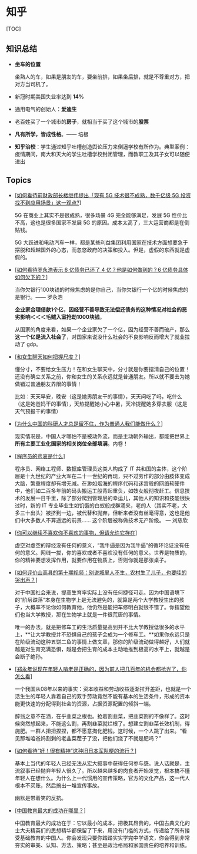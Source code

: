 # 知乎

[TOC]

## 知识总结

* **坐车的位置**

  坐熟人的车，如果是朋友的车，要坐前排，如果坐后排，就是不尊重对方，把对方当司机了。

* 新冠时期美国失业率达到 **14%**

* 通用电气的创始人：**爱迪生**

* 老百姓买了一个城市的**房子**，就相当于买了这个城市的**股票**

* **凡有所学，皆成性格**。—— 培根

* **知乎治校**：学生通过知乎吐槽创造舆论压力来倒逼学校有所作为。典型案例：疫情期间，南大和天大的学生吐槽学校封闭管理，而教职工及其子女可以随便进出

## Topics

* [[如何看待前财政部长楼继伟提出「现有 5G 技术很不成熟，数千亿级 5G 投资找不到应用场景」这一观点?]](https://www.zhihu.com/question/422738321/answer/1492612749)

  5G 在商业上其实不是很成熟，很多场景 4G 完全能够满足，发展 5G 性价比不高，这也是很多国家不发展 5G 的原因。成本太高了，三大运营商都是在倒贴钱。

  5G 大跃进和电动汽车一样，都是某些利益集团利用国家在技术方面想要急于摆脱和超越国外的心态，而忽悠政府的决策和投入。但是，虚假的东西就是虚假的。

* [[如何看待罗永浩表示 6 亿债务已还了 4 亿？他是如何做到的？6 亿债务具体如何欠下的？]](https://www.zhihu.com/question/422641856/answer/1490864751)

  当你欠银行100块钱的时候焦虑的是你自己，当你欠银行一个亿的时候焦虑的是银行。—— 罗永浩

  **企业家合理借款1个亿，因经营不善导致无法偿还债务的这种情况对社会的恶劣影响＜＜＜毛贼入室抢劫1000块钱**。

  从国家的角度来看，如果一个企业家欠了一个亿，因为经营不善而破产，那么**这一个亿是流入社会了**，对国家来说没什么社会的不良影响反而增大了就业拉动了 gdp。

* [[和女生聊天如何把握尺度？]](https://www.zhihu.com/question/61093061/answer/1337251489)

  懂分寸，不要给女生压力！在和女生聊天中，分寸就是你要摆清自己的位置！还没有确立关系之前，你和女生的关系永远就是普通朋友。所以就不要去为她做错过普通朋友界限的事情！

  比如：天天早安，晚安（这是她男朋友干的事情），天天问吃了吗，吃什么（这是她爸妈干的事情），天热提醒她小心中暑，天冷提醒她多穿衣服（这是天气预报干的事情）

* [[为什么中国的科研人才总是留不住，作为普通人我们能做什么？]](https://www.zhihu.com/question/408039874/answer/1498018990)

  现实情况是，中国人才哪怕不是被动外流，而是主动朝外输出，都能把世界上**所有主要工业化国家的相关岗位全部填满**。内卷！

* [[程序员的悲哀是什么]](https://www.zhihu.com/question/399148081/answer/1483785143)

  程序员、网络工程师、数据库管理员这类人构成了 IT 共和国的主体，这个阶层是十九世纪的产业大军在二十一世纪的再现，只不过劳作的部分由肢体变成大脑，繁重程度却有增无减。在渺如烟海的程序代码和迷宫般的网络软硬件中，他们如二百多年前的码头搬运工般背起重负，如妓女般彻夜赶工。信息技术的发展一日千里，除了部分爬到管理层的幸运儿，其他人的知识和技能很快过时，新的 IT 专业毕业生如饥饿的白蚁般成群涌来，老的人（其实不老，大多三十出头）被挤到一边，被代替和抛弃，但新来者没有丝毫得意，这也是他们中大多数人不算遥远的前景…… 这个阶层被称做技术无产阶级。 — 刘慈欣

* [[你可以继续不喜欢你不喜欢的事物，但请允许它存在]](https://www.zhihu.com/question/425735108/answer/1543709331)

  虚空对虚空的辩经没有任何的意义，“我牛逼是因为我牛逼”的循环论证没有任何的意义。网线一拔，你的喜欢或者不喜欢没有任何的意义。世界是物质的，你的精神要想发挥作用，就要作用在物质上，否则你就是那张桌子。

* [[如何评价山高县的第十期视频：别说城里人不生，农村生了儿子，也要哇的哭出声？]](https://www.zhihu.com/question/427198616/answer/1541702862)

  对于中国社会来说，提高生育率实际上没有任何捷径可走。因为中国语境下的“阶层跌落”本身在生物学上是无法避免的，就算是两个大学教授生出的孩子，大概率不论你如何教育他，他仍然是能把车修明白就很不错了。你指望他们也当大学教授，那在生物学上就是一件很荒唐的事情。

  唯一的办法，就是把修车工的生活质量提高到并不比大学教授低很多的水平上，**让大学教授并不恐惧自己的孩子会成为一个修车工。**如果你永远只是在阶级流动这种五饼二鱼的事情上做文章，那你的阶级流动做得越好，人们就越是对生育充满恐惧，越是会把生育的成本主动地推到极高的水平上，就越是会断子绝孙。
  
* [[郑永年说现在年轻人啃老是正确的，因为前人把几百年的机会都抢光了，你怎么看]](https://www.zhihu.com/question/426308484/answer/1543519412)

  一个我国从08年以来的事实：资本收益和劳动收益逐渐拉开差距，也就是一个活生生的年轻人靠着自己的双手劳动竟然不能有基本的生活条件，形成的资本能更快速的分配得到社会的资源，占据资源配置的倾斜一端。

  醉翁之意不在酒，在乎韭菜之根也。抢着割韭菜，把韭菜割的不像样了。这时候突然想起来，不能这么割，再割韭菜就烂根了。想建立割韭菜长效机制，得施肥。一群人扭扭捏捏，都不愿意掏化肥钱。这时候，一个人跳了出来。“看见那堆咱爸妈割剩的老韭菜茬子了没，把他们烧了不就是肥吗？”
  
* [[如何看待“好！很有精神”这种旧日本军队梗的流行？]](https://www.zhihu.com/question/418623419/answer/1482699029)

  基本上当代的年轻人已经无法从宏大叙事中获得任何参与感。说人话就是，主流叙事已经抛弃年轻人很久了。所以越来越多的肉食者开始发觉，根本搞不懂年轻人在想什么。为什么上一代惯用的宣传策略，官方的文化产品，这一代人根本不买账，然后搞出一堆宣传事故。

  幽默是带着笑的反抗。

* [[中国教育最大的成功在哪里？]](https://www.zhihu.com/question/266767649/answer/1509973899)

  中国教育最大的成功在于：它以最小的成本，把极其昂贵的，中国古典文化的士大夫精英们的思想精华都保留了下来，用没有门槛的方式，传递给了所有接受基础教育的中国人。你会发现只要你踏踏实实学完中学语文，你会得到非常夯实的审美、认知、方法、策略；甚至是政治格局和家国责任的培养和训练。

